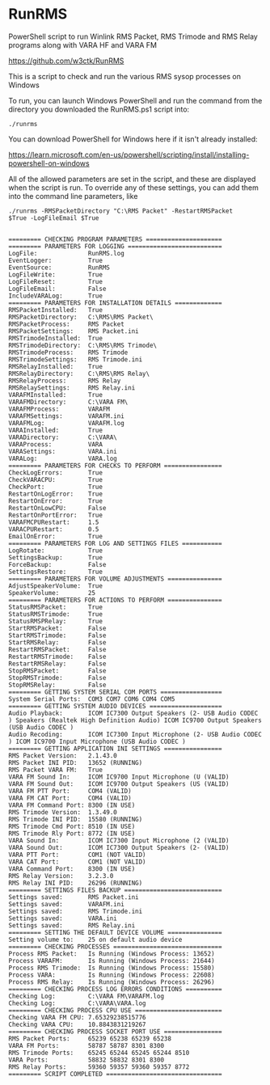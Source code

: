 # RunRMS
PowerShell script to run Winlink RMS Packet, RMS Trimode and RMS Relay programs along with VARA HF and VARA FM

https://github.com/w3ctk/RunRMS

This is a script to check and run the various RMS sysop processes on Windows

To run, you can launch Windows PowerShell and run the command from 
the directory you downloaded the RunRMS.ps1 script into:

<code>./runrms</code>

You can download PowerShell for Windows here if it isn't already installed:

https://learn.microsoft.com/en-us/powershell/scripting/install/installing-powershell-on-windows

All of the allowed parameters are set in the script, and these are
displayed when the script is run.  To override any of these settings,
you can add them into the command line parameters, like

<code>./runrms -RMSPacketDirectory "C:\RMS Packet\" -RestartRMSPacket $True -LogFileEmail $True</code>

<code>
========= CHECKING PROGRAM PARAMETERS =====================
========= PARAMETERS FOR LOGGING ==========================
LogFile:              RunRMS.log
EventLogger:          True
EventSource:          RunRMS
LogFileWrite:         True
LogFileReset:         True
LogFileEmail:         False
IncludeVARALog:       True
========= PARAMETERS FOR INSTALLATION DETAILS =============
RMSPacketInstalled:   True
RMSPacketDirectory:   C:\RMS\RMS Packet\
RMSPacketProcess:     RMS Packet
RMSPacketSettings:    RMS Packet.ini
RMSTrimodeInstalled:  True
RMSTrimodeDirectory:  C:\RMS\RMS Trimode\
RMSTrimodeProcess:    RMS Trimode
RMSTrimodeSettings:   RMS Trimode.ini
RMSRelayInstalled:    True
RMSRelayDirectory:    C:\RMS\RMS Relay\
RMSRelayProcess:      RMS Relay
RMSRelaySettings:     RMS Relay.ini
VARAFMInstalled:      True
VARAFMDirectory:      C:\VARA FM\
VARAFMProcess:        VARAFM
VARAFMSettings:       VARAFM.ini
VARAFMLog:            VARAFM.log
VARAInstalled:        True
VARADirectory:        C:\VARA\
VARAProcess:          VARA
VARASettings:         VARA.ini
VARALog:              VARA.log
========= PARAMETERS FOR CHECKS TO PERFORM ================
CheckLogErrors:       True
CheckVARACPU:         True
CheckPort:            True
RestartOnLogError:    True
RestartOnError:       True
RestartOnLowCPU:      False
RestartOnPortError:   True
VARAFMCPURestart:     1.5
VARACPURestart:       0.5
EmailOnError:         True
========= PARAMETERS FOR LOG AND SETTINGS FILES ===========
LogRotate:            True
SettingsBackup:       True
ForceBackup:          False
SettingsRestore:      True
========= PARAMETERS FOR VOLUME ADJUSTMENTS ===============
AdjustSpeakerVolume:  True
SpeakerVolume:        25
========= PARAMETERS FOR ACTIONS TO PERFORM ===============
StatusRMSPacket:      True
StatusRMSTrimode:     True
StatusRMSPRelay:      True
StartRMSPacket:       False
StartRMSTrimode:      False
StartRMSRelay:        False
RestartRMSPacket:     False
RestartRMSTrimode:    False
RestartRMSRelay:      False
StopRMSPacket:        False
StopRMSTrimode:       False
StopRMSRelay:         False
========= GETTING SYSTEM SERIAL COM PORTS =================
System Serial Ports:  COM3 COM7 COM6 COM4 COM5
========= GETTING SYSTEM AUDIO DEVICES ====================
Audio Playback:       ICOM IC7300 Output Speakers (2- USB Audio CODEC ) Speakers (Realtek High Definition Audio) ICOM IC9700 Output Speakers (USB Audio CODEC )
Audio Recoding:       ICOM IC7300 Input Microphone (2- USB Audio CODEC ) ICOM IC9700 Input Microphone (USB Audio CODEC )
========= GETTING APPLICATION INI SETTINGS ================
RMS Packet Version:   2.1.43.0
RMS Packet INI PID:   13652 (RUNNING)
RMS Packet VARA FM:   True
VARA FM Sound In:     ICOM IC9700 Input Microphone (U (VALID)
VARA FM Sound Out:    ICOM IC9700 Output Speakers (US (VALID)
VARA FM PTT Port:     COM4 (VALID)
VARA FM CAT Port:     COM4 (VALID)
VARA FM Command Port: 8300 (IN USE)
RMS Trimode Version:  1.3.49.0
RMS Trimode INI PID:  15580 (RUNNING)
RMS Trimode Cmd Port: 8510 (IN USE)
RMS Trimode Rly Port: 8772 (IN USE)
VARA Sound In:        ICOM IC7300 Input Microphone (2 (VALID)
VARA Sound Out:       ICOM IC7300 Output Speakers (2- (VALID)
VARA PTT Port:        COM1 (NOT VALID)
VARA CAT Port:        COM1 (NOT VALID)
VARA Command Port:    8300 (IN USE)
RMS Relay Version:    3.2.3.0
RMS Relay INI PID:    26296 (RUNNING)
========= SETTINGS FILES BACKUP ===========================
Settings saved:       RMS Packet.ini
Settings saved:       VARAFM.ini
Settings saved:       RMS Trimode.ini
Settings saved:       VARA.ini
Settings saved:       RMS Relay.ini
========= SETTING THE DEFAULT DEVICE VOLUME ===============
Setting volume to:    25 on default audio device
========= CHECKING PROCESSES ==============================
Process RMS Packet:   Is Running (Windows Process: 13652)
Process VARAFM:       Is Running (Windows Process: 21644)
Process RMS Trimode:  Is Running (Windows Process: 15580)
Process VARA:         Is Running (Windows Process: 22608)
Process RMS Relay:    Is Running (Windows Process: 26296)
========= CHECKING PROCESS LOG ERRORS CONDITIONS ==========
Checking Log:         C:\VARA FM\VARAFM.log
Checking Log:         C:\VARA\VARA.log
========= CHECKING PROCESS CPU USE ========================
Checking VARA FM CPU: 7.65329238515776
Checking VARA CPU:    10.8843831219267
========= CHECKING PROCESS SOCKET PORT USE ================
RMS Packet Ports:     65239 65238 65239 65238
VARA FM Ports:        58787 58787 8301 8300
RMS Trimode Ports:    65245 65244 65245 65244 8510
VARA Ports:           58832 58832 8301 8300
RMS Relay Ports:      59360 59357 59360 59357 8772
========= SCRIPT COMPLETED ================================
</code>
